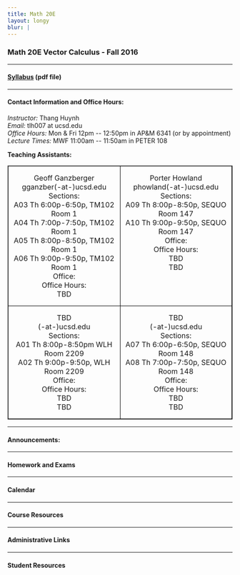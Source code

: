 ```yaml
---
title: Math 20E
layout: longy
blur: |
---
```

### Math 20E Vector Calculus - Fall 2016  

---

#### [Syllabus][math20eSyl] (pdf file)

[math20eSyl]:http://thanghuynh.org/teaching/math20e_syllabus.pdf

---  

#### Contact Information and Office Hours:  

*Instructor:* Thang Huynh  
*Email:* tlh007 at ucsd.edu  
*Office Hours:* Mon & Fri 12pm -- 12:50pm in AP&M 6341 (or by appointment)  
*Lecture Times:* MWF 11:00am -- 11:50am in PETER 108

**Teaching Assistants:**   

<center>
<table style="width:100%" border="1" cellspacing="0" cellpadding="0" style="border-collapse:collapse;
 border:none;mso-border-alt:solid windowtext .5pt;mso-padding-alt:0in 5.4pt 0in 5.4pt">
 <tbody>
 <tr>
  <td width="400" valign="top" style="width:2.5in;border:solid windowtext .5pt;
  padding:0in 5.4pt 0in 5.4pt">
  <p class="MsoNormal" align="center" style="text-align:center"> Geoff Ganzberger <br>gganzber(-at-)ucsd.edu<br> Sections:  <br>A03	Th	6:00p-6:50p,	TM102	Room 1  
   <br>A04	Th	7:00p-7:50p,	TM102	Room 1  
   <br> A05	Th	8:00p-8:50p,	TM102	Room 1  
   <br> A06	Th	9:00p-9:50p,	TM102	Room 1	 <br>Office:  <br>Office Hours:<br> TBD </p>
  </td>
    <td width="400" valign="top" style="width:2.5in;border:solid windowtext .5pt;
  padding:0in 5.4pt 0in 5.4pt">
  <p class="MsoNormal" align="center" style="text-align:center">Porter Howland<br>phowland(-at-)ucsd.edu<br> Sections:<br>A09 Th	8:00p-8:50p, SEQUO	Room 147  <br>A10	Th	9:00p-9:50p, SEQUO	Room 147  <br>Office: <br>Office Hours: <br>  TBD <br> TBD</p>
  </td>

 </tr>

<tr>
  <td width="400" valign="top" style="width:2.5in;border:solid windowtext .5pt;
  padding:0in 5.4pt 0in 5.4pt">
  <p class="MsoNormal" align="center" style="text-align:center">TBD <br> (-at-)ucsd.edu<br> Sections: <br>A01	Th	8:00p-8:50pm	WLH	Room 2209  
   <br> A02	Th	9:00p-9:50p,	WLH	Room 2209    
  <br>Office: <br>Office Hours: <br>  TBD <br> TBD</p>
  </td>
  <td width="400" valign="top" style="width:2.5in;border:solid windowtext .5pt;
  padding:0in 5.4pt 0in 5.4pt">
  <p class="MsoNormal" align="center" style="text-align:center">TBD <br> (-at-)ucsd.edu<br> Sections: <br> A07	Th	6:00p-6:50p,	SEQUO	Room 148 <br> A08	Th	7:00p-7:50p,	SEQUO	Room 148  
  <br>Office: <br>Office Hours: <br>  TBD <br> TBD</p>
  </td>
</tr>

</tbody>
</table>

</center>



--- 

#### Announcements:


---

#### Homework and Exams

---

#### Calendar

---  

#### Course Resources

---  

#### Administrative Links

---

#### Student Resources










